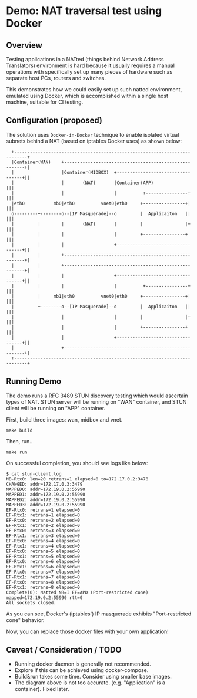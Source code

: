 # Demo: NAT traversal test using Docker

## Overview

Testing applications in a NATted (things behind Network Address Translators)
environment is hard because it usually requires a manual operations with
specifically set up many pieces of hardware such as separate host PCs,
routers and switches.

This demonstrates how we could easily set up such natted environment, emulated
using Docker, which is accomplished within a single host machine, suitable for
CI testing.


## Configuration (proposed)

The solution uses `Docker-in-Docker` technique to enable isolated virtual
subnets behind a NAT (based on iptables Docker uses) as shown below:


```
  +---------------------------------------------------------------------------+
  |Container(WAN)    +-------------------------------------------------------+|
  |                  |Container(MIDBOX)  +----------------------------------+||
  |                  |       (NAT)       |Container(APP)                    |||
  |                  |                   |          +----------------+      |||
  |eth0           mb0|eth0          vnet0|eth0     +----------------+|      |||
  o---------+--------o--[IP Masquerade]--o         |  Applicaiton   ||      |||
  |         |        |       (NAT)       |         |                |+      |||
  |         |        |                   |         +----------------+       |||
  |         |        |                   +----------------------------------+||
  |         |        +-------------------------------------------------------+|
  |         |        +-------------------------------------------------------+|
  |         |        |                   +----------------------------------+||
  |         |        |                   |          +----------------+      |||
  |         |     mb1|eth0          vnet0|eth0     +----------------+|      |||
  |         +--------o--[IP Masquerade]--o         |  Applicaiton   ||      |||
  |                  |                   |         |                |+      |||
  |                  |                   |         +----------------+       |||
  |                  |                   +----------------------------------+||
  |                  +-------------------------------------------------------+|
  +---------------------------------------------------------------------------+
```

## Running Demo
The demo runs a RFC 3489 STUN discovery testing which would ascertain types of NAT.
STUN server will be running on "WAN" container, and STUN client will be running on
"APP" container.


First, build three images: wan, midbox and vnet.
```
make build
```

Then, run..
```
make run
```

On successful completion, you should see logs like below:
```
$ cat stun-client.log
NB-Rtx0: len=20 retrans=1 elapsed=0 to=172.17.0.2:3478
CHANGED: addr=172.17.0.3:3479
MAPPED0: addr=172.19.0.2:55990
MAPPED1: addr=172.19.0.2:55990
MAPPED2: addr=172.19.0.2:55990
MAPPED3: addr=172.19.0.2:55990
EF-Rtx0: retrans=1 elapsed=0
EF-Rtx1: retrans=1 elapsed=0
EF-Rtx0: retrans=2 elapsed=0
EF-Rtx1: retrans=2 elapsed=0
EF-Rtx0: retrans=3 elapsed=0
EF-Rtx1: retrans=3 elapsed=0
EF-Rtx0: retrans=4 elapsed=0
EF-Rtx1: retrans=4 elapsed=0
EF-Rtx0: retrans=5 elapsed=0
EF-Rtx1: retrans=5 elapsed=0
EF-Rtx0: retrans=6 elapsed=0
EF-Rtx1: retrans=6 elapsed=0
EF-Rtx0: retrans=7 elapsed=0
EF-Rtx1: retrans=7 elapsed=0
EF-Rtx0: retrans=8 elapsed=0
EF-Rtx1: retrans=8 elapsed=0
Complete(0): Natted NB=I EF=APD (Port-restricted cone) mapped=172.19.0.2:55990 rtt=0
All sockets closed.
```

As you can see, Docker's (iptables') IP masquerade exhibits "Port-restricted cone" behavior.

Now, you can replace those docker files with your own application!


## Caveat / Consideration / TODO
* Running docker daemon is generally not recommended.
* Explore if this can be achieved using docker-compose.
* Build&run takes some time. Consider using smaller base images.
* The diagram above is not too accurate. (e.g. "Application" is a container). Fixed later.

